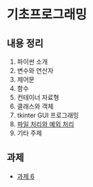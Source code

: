 # 기초프로그래밍

## 내용 정리

1. 파이썬 소개
2. 변수와 연산자
3. 제어문
4. 함수
5. 컨테이너 자료형
6. 클래스와 객체
7. tkinter GUI 프로그래밍
8. [파일 처리와 예외 처리](practice/8.md)
9. 기타 주제

## 과제

- [과제 6](./tasks/task6.py)